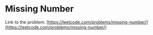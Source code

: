 # Missing Number

Link to the problem: [https://leetcode.com/problems/missing-number/](https://leetcode.com/problems/missing-number/)
